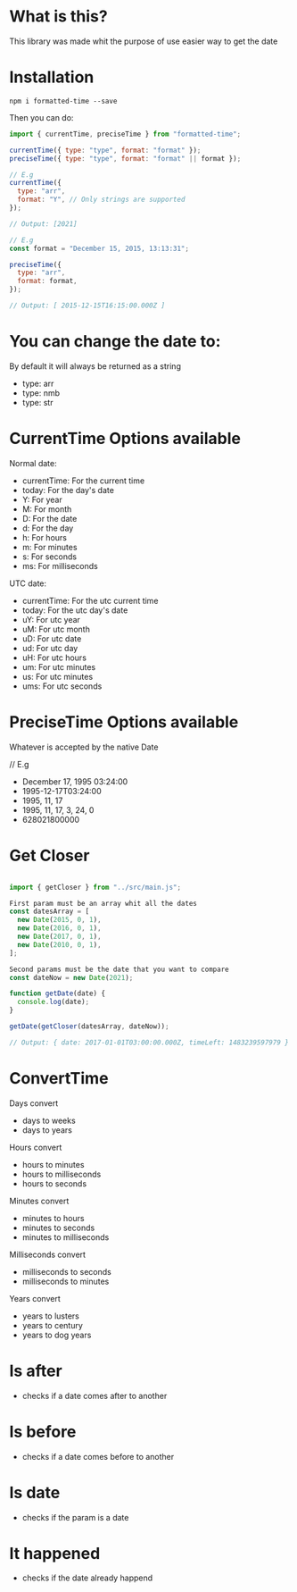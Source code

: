 # What is this?

This library was made whit the purpose of use easier way to get the date

# Installation

`npm i formatted-time --save`

Then you can do:

```js
import { currentTime, preciseTime } from "formatted-time";

currentTime({ type: "type", format: "format" });
preciseTime({ type: "type", format: "format" || format });

// E.g
currentTime({
  type: "arr",
  format: "Y", // Only strings are supported
});

// Output: [2021]

// E.g
const format = "December 15, 2015, 13:13:31";

preciseTime({
  type: "arr",
  format: format,
});

// Output: [ 2015-12-15T16:15:00.000Z ]
```

# You can change the date to:

By default it will always be returned as a string

- type: arr
- type: nmb
- type: str

# CurrentTime Options available

Normal date:

- currentTime: For the current time
- today: For the day's date
- Y: For year
- M: For month
- D: For the date
- d: For the day
- h: For hours
- m: For minutes
- s: For seconds
- ms: For milliseconds

UTC date:

- currentTime: For the utc current time
- today: For the utc day's date
- uY: For utc year
- uM: For utc month
- uD: For utc date
- ud: For utc day
- uH: For utc hours
- um: For utc minutes
- us: For utc minutes
- ums: For utc seconds

# PreciseTime Options available

Whatever is accepted by the native Date

// E.g

- December 17, 1995 03:24:00
- 1995-12-17T03:24:00
- 1995, 11, 17
- 1995, 11, 17, 3, 24, 0
- 628021800000

# Get Closer

```js

import { getCloser } from "../src/main.js";

First param must be an array whit all the dates
const datesArray = [
  new Date(2015, 0, 1),
  new Date(2016, 0, 1),
  new Date(2017, 0, 1),
  new Date(2010, 0, 1),
];

Second params must be the date that you want to compare
const dateNow = new Date(2021);

function getDate(date) {
  console.log(date);
}

getDate(getCloser(datesArray, dateNow));

// Output: { date: 2017-01-01T03:00:00.000Z, timeLeft: 1483239597979 }

```


# ConvertTime

Days convert

- days to weeks
- days to years

Hours convert

- hours to minutes
- hours to milliseconds
- hours to seconds

Minutes convert

- minutes to hours
- minutes to seconds
- minutes to milliseconds

Milliseconds convert

- milliseconds to seconds
- milliseconds to minutes

Years convert

- years to lusters
- years to century
- years to dog years

# Is after

- checks if a date comes after to another

# Is before
- checks if a date comes before to another

# Is date
- checks if the param is a date

# It happened
- checks if the date already happend